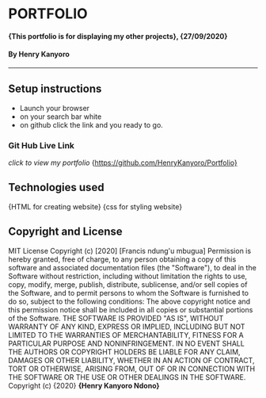 # PORTFOLIO
#### {This portfolio is for displaying my other projects}, {27/09/2020}
#### By **Henry Kanyoro**    
---
## Setup instructions
* Launch your browser
* on your search bar white 
* on github click the link and you ready to go.
### Git Hub Live Link
*click to view my portfolio*
 {https://github.com/HenryKanyoro/Portfolio}
 ## Technologies used
 {HTML for creating website}
 {css for styling website}
## Copyright and License
MIT License
Copyright (c) [2020] [Francis ndung'u mbugua]
Permission is hereby granted, free of charge, to any person obtaining a copy
of this software and associated documentation files (the "Software"), to deal
in the Software without restriction, including without limitation the rights
to use, copy, modify, merge, publish, distribute, sublicense, and/or sell
copies of the Software, and to permit persons to whom the Software is
furnished to do so, subject to the following conditions:
The above copyright notice and this permission notice shall be included in all
copies or substantial portions of the Software.
THE SOFTWARE IS PROVIDED "AS IS", WITHOUT WARRANTY OF ANY KIND, EXPRESS OR
IMPLIED, INCLUDING BUT NOT LIMITED TO THE WARRANTIES OF MERCHANTABILITY,
FITNESS FOR A PARTICULAR PURPOSE AND NONINFRINGEMENT. IN NO EVENT SHALL THE
AUTHORS OR COPYRIGHT HOLDERS BE LIABLE FOR ANY CLAIM, DAMAGES OR OTHER
LIABILITY, WHETHER IN AN ACTION OF CONTRACT, TORT OR OTHERWISE, ARISING FROM,
OUT OF OR IN CONNECTION WITH THE SOFTWARE OR THE USE OR OTHER DEALINGS IN THE
SOFTWARE.
Copyright (c) {2020} **{Henry Kanyoro Ndono}**

